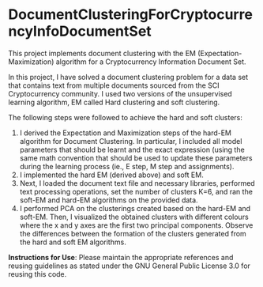 # DocumentClusteringForCryptocurrencyInfoDocumentSet
This project implements document clustering with the EM (Expectation-Maximization) algorithm for a Cryptocurrency Information Document Set.

In this project, I have solved a document clustering problem for a data set that contains text from multiple documents sourced from the SCI Cryptocurrency community. I used two versions of the unsupervised learning algorithm, EM called Hard clustering and soft clustering. 

The following steps were followed to achieve the hard and soft clusters:

1. I derived the Expectation and Maximization steps of the hard-EM algorithm for Document Clustering. In particular, I included all model 
   parameters that should be learnt and the exact expression (using the same math convention that should be used to update these
   parameters during the learning process (ie., E step, M step and assignments).
2. I implemented the hard EM (derived above) and soft EM.
3. Next, I loaded the  document text file and necessary libraries, performed text processing operations, set the number of clusters K=6, 
   and ran the soft-EM and hard-EM algorithms on the provided data.
4. I performed PCA on the clusterings created based on the hard-EM and soft-EM. Then, I visualized
   the obtained clusters with different colours where the x and y axes are the first two principal components. Observe the differences 
   between the formation of the clusters generated from the hard and soft EM algorithms.


**Instructions for Use**: Please maintain the appropriate references and reusing guidelines as stated under the GNU General Public License 3.0 for reusing this code.

